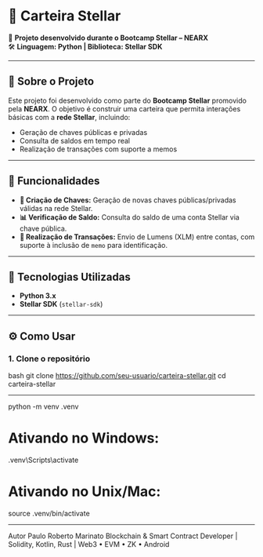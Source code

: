 # 🌟 Carteira Stellar

📌 **Projeto desenvolvido durante o Bootcamp Stellar – NEARX**  
🛠️ **Linguagem: Python | Biblioteca: Stellar SDK**

---

## 📖 Sobre o Projeto

Este projeto foi desenvolvido como parte do **Bootcamp Stellar** promovido pela **NEARX**. O objetivo é construir uma carteira que permita interações básicas com a **rede Stellar**, incluindo:

- Geração de chaves públicas e privadas
- Consulta de saldos em tempo real
- Realização de transações com suporte a memos

---

## 🚀 Funcionalidades

- **🔐 Criação de Chaves:** Geração de novas chaves públicas/privadas válidas na rede Stellar.
- **📊 Verificação de Saldo:** Consulta do saldo de uma conta Stellar via chave pública.
- **💸 Realização de Transações:** Envio de Lumens (XLM) entre contas, com suporte à inclusão de `memo` para identificação.

---

## 🧰 Tecnologias Utilizadas

- **Python 3.x**
- **Stellar SDK** (`stellar-sdk`)

---

## ⚙️ Como Usar

### 1. Clone o repositório

bash
git clone https://github.com/seu-usuario/carteira-stellar.git
cd carteira-stellar

---

python -m venv .venv
# Ativando no Windows:
.venv\Scripts\activate
# Ativando no Unix/Mac:
source .venv/bin/activate

---

Autor
Paulo Roberto Marinato
Blockchain & Smart Contract Developer | Solidity, Kotlin, Rust | Web3 • EVM • ZK • Android














   

